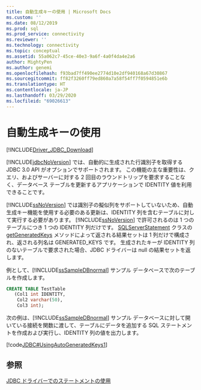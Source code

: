 ```yaml
---
title: 自動生成キーの使用 | Microsoft Docs
ms.custom: ''
ms.date: 08/12/2019
ms.prod: sql
ms.prod_service: connectivity
ms.reviewer: ''
ms.technology: connectivity
ms.topic: conceptual
ms.assetid: 55a062c7-45ce-40e3-9a6f-4a0f4da4e2a6
author: MightyPen
ms.author: genemi
ms.openlocfilehash: f93bad7ff490ee2774d10e2df940168a67d30867
ms.sourcegitcommit: ff82f3260ff79ed860a7a58f54ff7f0594851e6b
ms.translationtype: HT
ms.contentlocale: ja-JP
ms.lasthandoff: 03/29/2020
ms.locfileid: "69026613"
---
```

# <a name="using-auto-generated-keys"></a>自動生成キーの使用

[!INCLUDE[Driver_JDBC_Download](../../includes/driver_jdbc_download.md)]

[!INCLUDE[jdbcNoVersion](../../includes/jdbcnoversion_md.md)] では、自動的に生成された行識別子を取得する JDBC 3.0 API がオプションでサポートされます。 この機能の主な重要性は、クエリ、およびサーバーに対する 2 回目のラウンドトリップを要求することなく、データベース テーブルを更新するアプリケーションで IDENTITY 値を利用できることです。

[!INCLUDE[ssNoVersion](../../includes/ssnoversion-md.md)] では識別子の擬似列をサポートしていないため、自動生成キー機能を使用する必要のある更新は、IDENTITY 列を含むテーブルに対して実行する必要があります。 [!INCLUDE[ssNoVersion](../../includes/ssnoversion-md.md)] で許可されるのは 1 つのテーブルにつき 1 つの IDENTITY 列だけです。 [SQLServerStatement](../../connect/jdbc/reference/sqlserverstatement-class.md) クラスの [getGeneratedKeys](../../connect/jdbc/reference/getgeneratedkeys-method-sqlserverstatement.md) メソッドによって返される結果セットは 1 列だけで構成され、返される列名は GENERATED_KEYS です。 生成されたキーが IDENTITY 列のないテーブルで要求された場合、JDBC ドライバーは null の結果セットを返します。

例として、[!INCLUDE[ssSampleDBnormal](../../includes/sssampledbnormal_md.md)] サンプル データベースで次のテーブルを作成します。

```sql
CREATE TABLE TestTable
   (Col1 int IDENTITY,
    Col2 varchar(50),
    Col3 int);  
```

次の例は、[!INCLUDE[ssSampleDBnormal](../../includes/sssampledbnormal_md.md)] サンプル データベースに対して開いている接続を関数に渡して、テーブルにデータを追加する SQL ステートメントを作成および実行し、IDENTITY 列の値を出力します。

[!code[JDBC#UsingAutoGeneratedKeys1](../../connect/jdbc/codesnippet/Java/using-auto-generated-keys_1.java)]

## <a name="see-also"></a>参照

[JDBC ドライバーでのステートメントの使用](../../connect/jdbc/using-statements-with-the-jdbc-driver.md)
